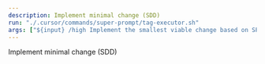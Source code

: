 ```yaml
---
description: Implement minimal change (SDD)
run: "./.cursor/commands/super-prompt/tag-executor.sh"
args: ["${input} /high Implement the smallest viable change based on SPEC/PLAN and tasks; output minimal diffs, tests, and docs"]
---
```


Implement minimal change (SDD)